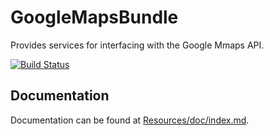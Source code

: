 GoogleMapsBundle
================

Provides services for interfacing with the Google Mmaps API.

[![Build Status](https://travis-ci.org/devtrw/GoogleMapsBundle.png?branch=master)](https://travis-ci.org/devtrw/GoogleMapsBundle)

Documentation
-------------

Documentation can be found at [Resources/doc/index.md](https://github.com/devtrw/GoogleMapsBundle/Resources/doc/index.md).
